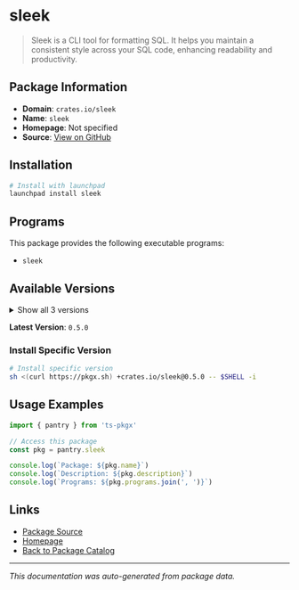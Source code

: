 # sleek

> Sleek is a CLI tool for formatting SQL. It helps you maintain a consistent style across your SQL code, enhancing readability and productivity.

## Package Information

- **Domain**: `crates.io/sleek`
- **Name**: `sleek`
- **Homepage**: Not specified
- **Source**: [View on GitHub](https://github.com/pkgxdev/pantry/tree/main/projects/crates.io/sleek/package.yml)

## Installation

```bash
# Install with launchpad
launchpad install sleek
```

## Programs

This package provides the following executable programs:

- `sleek`

## Available Versions

<details>
<summary>Show all 3 versions</summary>

- `0.5.0`, `0.4.0`, `0.3.0`

</details>

**Latest Version**: `0.5.0`

### Install Specific Version

```bash
# Install specific version
sh <(curl https://pkgx.sh) +crates.io/sleek@0.5.0 -- $SHELL -i
```

## Usage Examples

```typescript
import { pantry } from 'ts-pkgx'

// Access this package
const pkg = pantry.sleek

console.log(`Package: ${pkg.name}`)
console.log(`Description: ${pkg.description}`)
console.log(`Programs: ${pkg.programs.join(', ')}`)
```

## Links

- [Package Source](https://github.com/pkgxdev/pantry/tree/main/projects/crates.io/sleek/package.yml)
- [Homepage](#)
- [Back to Package Catalog](../package-catalog.md)

---

*This documentation was auto-generated from package data.*

